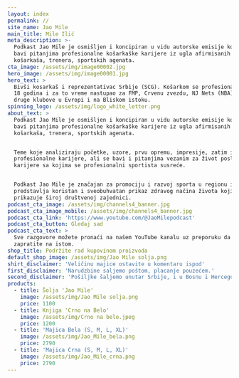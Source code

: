 ```yaml
---
layout: index
permalink: //
site_name: Jao Mile
main_title: Mile Ilić
meta_description: >-
  Podkast Jao Mile je osmišljen i koncipiran u vidu autorske emisije koja se
  bavi pitanjima profesionalne košarkaške karijere iz ugla afirmisanih
  košarkaša, trenera, sportskih agenata.
cta_image: /assets/img/image00002.jpg
hero_image: /assets/img/image00001.jpg
hero_text: >
  Bivši kosarkaš i reprezentativac Srbije (SCG). Košarkom se profesionalno bavio
  18 godina i za to vreme nastupao za FMP, Crvenu zvezdu, NJ Nets (NBA) i mnoge
  druge klubove u Evropi i na Bliskom istoku.
spinning_logo: /assets/img/logo_white_letter.png
about_text: >
  Podkast Jao Mile je osmišljen i koncipiran u vidu autorske emisije koja se
  bavi pitanjima profesionalne košarkaške karijere iz ugla afirmisanih
  košarkaša, trenera, sportskih agenata.


  Teme koje analiziraju početke, uzore, prvu opremu, impresije, zatim izazove
  profesionalne karijere, ali se bavi i pitanjima vezanim za život posle
  karijere sa kojima se profesionalni sportista susreće.


  Podkast Jao Mile je značajan za promociju i razvoj sporta u regionu i
  predstavlja koristan i sveobuhvatan prikaz zdravog načina života koji se
  prikazuje široj društvenoj zajednici.
podcast_cta_image: /assets/img/channels4_banner.jpg
podcast_cta_image_mobile: /assets/img/channels4_banner.jpg
podcast_cta_link: 'https://www.youtube.com/@JaoMilepodcast'
podcast_cta_button: Gledaj sad
podcast_cta_text: >
  Sve razgovore možete pronaći na našem YouTube kanalu uz preporuku da nas
  zapratite na istom.
shop_title: Podržite rad kupovinom proizvoda
default_shop_image: /assets/img/Jao Mile solja.png
shirt_disclaimer: 'Veličinu majice ostavite u komentaru ispod'
first_disclaimer: 'Narudzbine saljemo poštom, placanje pouzećem.'
second_disclaimer: 'Pošiljke šaljemo unutar Srbije, i u Bosnu i Hercegovinu.'
products:
  - title: Šolja 'Jao Mile'
    image: /assets/img/Jao Mile solja.png
    price: 1100
  - title: Knjiga 'Crno na Belo'
    image: /assets/img/Crno na belo.jpeg
    price: 1200
  - title: 'Majica Bela (S, M, L, XL)'
    image: /assets/img/Jao_Mile_bela.png
    price: 2790
  - title: 'Majica Crna (S, M, L, XL)'
    image: /assets/img/Jao_Mile_crna.png
    price: 2790
---
```

















